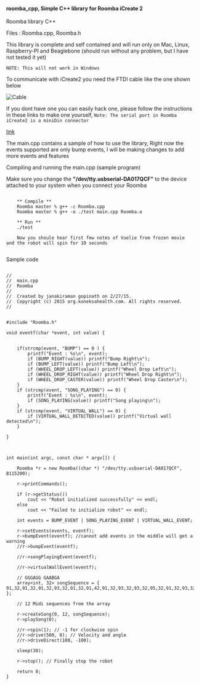 #### roomba_cpp, Simple C++ library for Roomba iCreate 2 

Roomba library C++

Files : Roomba.cpp, Roomba.h 

This library is complete and self contained and will run only on Mac, Linux, Raspberry-PI and Beaglebone (should run without any problem, but I have not tested it yet) 

````NOTE: This will not work in Windows```` 

To communicate with iCreate2 you need the FTDI cable like the one shown below 

![Cable](./images/iCreateCable.png)


If you dont have one you can easily hack one, please follow the instructions in these links to make one yourself, ````Note: The serial port in Roomba iCreate2 is a miniDin connector````

[link](http://www.irobot.com/filelibrary/pdfs/hrd/create/Create%20Open%20Interface_v2.pdf)



The main.cpp contains a sample of how to use the library, Right now the events supported are only bump events, I will be making changes to add more events and features

Compiling and running the main.cpp (sample program)

Make sure you change the **"/dev/tty.usbserial-DA017QCF"** to the device attached to your system when you connect your Roomba 


````

	** Compile **
	Roomba master % g++ -c Roomba.cpp 
	Roomba master % g++ -o ./test main.cpp Roomba.o 
	
	** Run **
	./test 
	
	Now you shoule hear first few notes of Vuelie from frozen movie and the robot will spin for 10 seconds 
	
````


Sample code 

````
	
//
//  main.cpp
//  Roomba
//
//  Created by janakiraman gopinath on 2/27/15.
//  Copyright (c) 2015 org.koneksahealth.com. All rights reserved.
//


#include "Roomba.h"

void eventf(char *event, int value) {
    
  
    if(strcmp(event, "BUMP") == 0 ) {
        printf("Event : %s\n", event);
        if (BUMP_RIGHT(value)) printf("Bump Right\n");
        if (BUMP_LEFT(value)) printf("Bump Left\n");
        if (WHEEL_DROP_LEFT(value)) printf("Wheel Drop Left\n");
        if (WHEEL_DROP_RIGHT(value)) printf("Wheel Drop Right\n");
        if (WHEEL_DROP_CASTER(value)) printf("Wheel Drop Caster\n");
    }
    if (strcmp(event, "SONG_PLAYING") == 0) {
        printf("Event : %s\n", event);
        if (SONG_PLAYING(value)) printf("Song playing\n");
    }
    if (strcmp(event, "VIRTUAL_WALL") == 0) {
        if (VIRTUAL_WALL_DETECTED(value)) printf("Virtual wall detected\n");
    }

}



int main(int argc, const char * argv[]) {
    
    Roomba *r = new Roomba((char *) "/dev/tty.usbserial-DA017QCF", B115200);
    
    r->printCommands();
    
    if (r->getStatus())
        cout << "Robot initialized successfully" << endl;
    else
        cout << "Failed to initialize robot" << endl;
    
    int events = BUMP_EVENT | SONG_PLAYING_EVENT | VIRTUAL_WALL_EVENT;
    
    r->setEvents(events, eventf);
    r->bumpEvent(eventf); //cannot add events in the middle will get a warning 
    //r->bumpEvent(eventf);

    //r->songPlayingEvent(eventf);
 
    //r->virtualWallEvent(eventf);
    
    // GGGAGG GAABGA
    array<int, 32> songSequence = { 91,32,91,32,91,32,93,32,91,32,91,42,91,32,93,32,93,32,95,32,91,32,93,32 };
   
    // 12 Midi sequences from the array  
    
    r->createSong(0, 12, songSequence);
    r->playSong(0);
    
    //r->spin(1); // -1 for clockwise spin
    //r->drive(500, 0); // Velocity and angle
    //r->driveDirect(100, -100);
    
    sleep(30);

    r->stop(); // Finally stop the robot
    
    return 0;
}

````